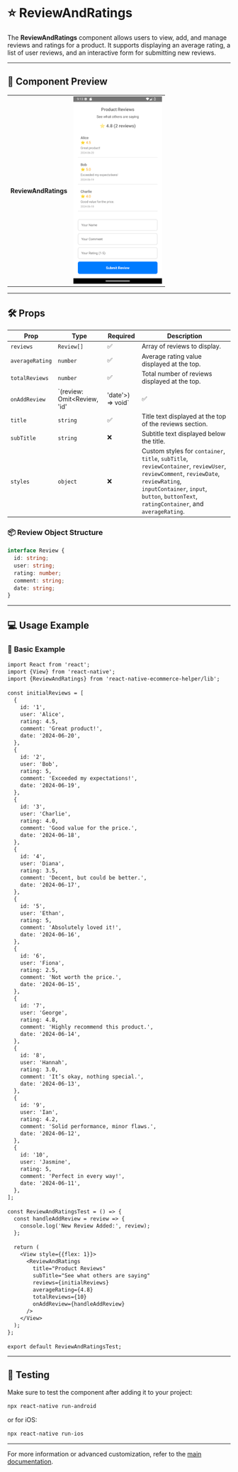 # ⭐ **ReviewAndRatings**

The **ReviewAndRatings** component allows users to view, add, and manage reviews and ratings for a product. It supports displaying an average rating, a list of user reviews, and an interactive form for submitting new reviews.

---

## 📸 **Component Preview**

<table>
  <tr>
    <td><strong>ReviewAndRatings</strong></td>
    <td><img src="../Images/ReviewAndRatings.png" alt="ReviewAndRatings" width="200"/></td>
  </tr>
</table>

---

## 🛠️ **Props**

| Prop           | Type                                      | Required | Description                                              |
|-----------------|------------------------------------------|----------|----------------------------------------------------------|
| `reviews`      | `Review[]`                               | ✅       | Array of reviews to display.                            |
| `averageRating`| `number`                                 | ✅       | Average rating value displayed at the top.              |
| `totalReviews` | `number`                                 | ✅       | Total number of reviews displayed at the top.           |
| `onAddReview`  | `(review: Omit<Review, 'id' | 'date'>) => void` | ✅ | Callback triggered when a user adds a new review.       |
| `title`        | `string`                                 | ✅       | Title text displayed at the top of the reviews section. |
| `subTitle`     | `string`                                 | ❌       | Subtitle text displayed below the title.                |
| `styles`       | `object`                                 | ❌       | Custom styles for `container`, `title`, `subTitle`, `reviewContainer`, `reviewUser`, `reviewComment`, `reviewDate`, `reviewRating`, `inputContainer`, `input`, `button`, `buttonText`, `ratingContainer`, and `averageRating`. |

### 📦 **Review Object Structure**

```ts
interface Review {
  id: string;
  user: string;
  rating: number;
  comment: string;
  date: string;
}
```

---

## 💻 **Usage Example**

### 📝 **Basic Example**

```tsx
import React from 'react';
import {View} from 'react-native';
import {ReviewAndRatings} from 'react-native-ecommerce-helper/lib';

const initialReviews = [
  {
    id: '1',
    user: 'Alice',
    rating: 4.5,
    comment: 'Great product!',
    date: '2024-06-20',
  },
  {
    id: '2',
    user: 'Bob',
    rating: 5,
    comment: 'Exceeded my expectations!',
    date: '2024-06-19',
  },
  {
    id: '3',
    user: 'Charlie',
    rating: 4.0,
    comment: 'Good value for the price.',
    date: '2024-06-18',
  },
  {
    id: '4',
    user: 'Diana',
    rating: 3.5,
    comment: 'Decent, but could be better.',
    date: '2024-06-17',
  },
  {
    id: '5',
    user: 'Ethan',
    rating: 5,
    comment: 'Absolutely loved it!',
    date: '2024-06-16',
  },
  {
    id: '6',
    user: 'Fiona',
    rating: 2.5,
    comment: 'Not worth the price.',
    date: '2024-06-15',
  },
  {
    id: '7',
    user: 'George',
    rating: 4.8,
    comment: 'Highly recommend this product.',
    date: '2024-06-14',
  },
  {
    id: '8',
    user: 'Hannah',
    rating: 3.0,
    comment: 'It’s okay, nothing special.',
    date: '2024-06-13',
  },
  {
    id: '9',
    user: 'Ian',
    rating: 4.2,
    comment: 'Solid performance, minor flaws.',
    date: '2024-06-12',
  },
  {
    id: '10',
    user: 'Jasmine',
    rating: 5,
    comment: 'Perfect in every way!',
    date: '2024-06-11',
  },
];

const ReviewAndRatingsTest = () => {
  const handleAddReview = review => {
    console.log('New Review Added:', review);
  };

  return (
    <View style={{flex: 1}}>
      <ReviewAndRatings
        title="Product Reviews"
        subTitle="See what others are saying"
        reviews={initialReviews}
        averageRating={4.8}
        totalReviews={10}
        onAddReview={handleAddReview}
      />
    </View>
  );
};

export default ReviewAndRatingsTest;
```

---

## 🧪 **Testing**

Make sure to test the component after adding it to your project:

```sh
npx react-native run-android
```

or for iOS:

```sh
npx react-native run-ios
```

---

For more information or advanced customization, refer to the [main documentation](../../README.md).
